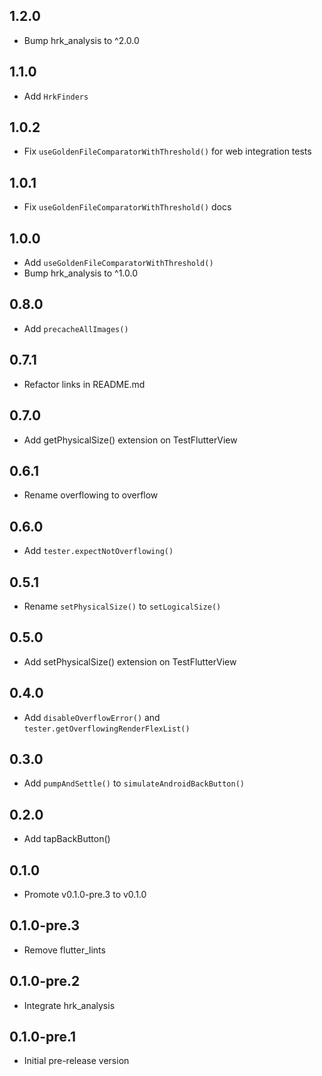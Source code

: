 ## 1.2.0

- Bump hrk_analysis to ^2.0.0

## 1.1.0

- Add `HrkFinders`

## 1.0.2

- Fix `useGoldenFileComparatorWithThreshold()` for web integration tests

## 1.0.1

- Fix `useGoldenFileComparatorWithThreshold()` docs

## 1.0.0

- Add `useGoldenFileComparatorWithThreshold()`
- Bump hrk_analysis to ^1.0.0

## 0.8.0

- Add `precacheAllImages()`

## 0.7.1

- Refactor links in README.md

## 0.7.0

- Add getPhysicalSize() extension on TestFlutterView

## 0.6.1

- Rename overflowing to overflow

## 0.6.0

- Add `tester.expectNotOverflowing()`

## 0.5.1

- Rename `setPhysicalSize()` to `setLogicalSize()`

## 0.5.0

- Add setPhysicalSize() extension on TestFlutterView

## 0.4.0

- Add `disableOverflowError()` and `tester.getOverflowingRenderFlexList()`

## 0.3.0

- Add `pumpAndSettle()` to `simulateAndroidBackButton()`

## 0.2.0

- Add tapBackButton()

## 0.1.0

- Promote v0.1.0-pre.3 to v0.1.0

## 0.1.0-pre.3

- Remove flutter_lints

## 0.1.0-pre.2

- Integrate hrk_analysis

## 0.1.0-pre.1

- Initial pre-release version
